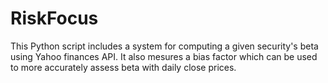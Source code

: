 # RiskFocus
This Python script includes a system for computing a given security's beta using Yahoo finances API. It also mesures a bias factor which can be used to more accurately assess beta with daily close prices.
